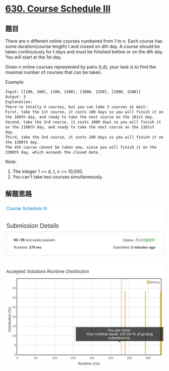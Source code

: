 # [630. Course Schedule III](https://leetcode.com/problems/course-schedule-iii/)

## 题目

There are n different online courses numbered from 1 to n. Each course has some duration(course length)  t and closed on dth day. A course should be taken continuously for t days and must be finished before or on the dth day. You will start at the 1st day.

Given n online courses represented by pairs (t,d), your task is to find the maximal number of courses that can be taken.

Example:

```text
Input: [[100, 200], [200, 1300], [1000, 1250], [2000, 3200]]
Output: 3
Explanation:
There're totally 4 courses, but you can take 3 courses at most:
First, take the 1st course, it costs 100 days so you will finish it on the 100th day, and ready to take the next course on the 101st day.
Second, take the 3rd course, it costs 1000 days so you will finish it on the 1100th day, and ready to take the next course on the 1101st day.
Third, take the 2nd course, it costs 200 days so you will finish it on the 1300th day.
The 4th course cannot be taken now, since you will finish it on the 3300th day, which exceeds the closed date.
```

Note:

1. The integer 1 <= d, t, n <= 10,000.
1. You can't take two courses simultaneously.

## 解题思路

![100](630.100.png)